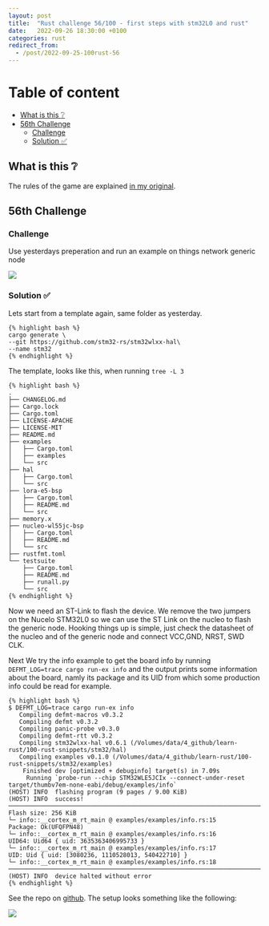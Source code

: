 ```yaml
---
layout: post
title:  "Rust challenge 56/100 - first steps with stm32L0 and rust"
date:   2022-09-26 18:30:00 +0100
categories: rust
redirect_from:
  - /post/2022-09-25-100rust-56
---
```



#  Table of content
<!-- MarkdownTOC autolink="true" -->

- [What is this :grey_question:](#what-is-this-grey_question)
- [56th Challenge](#56th-challenge)
    - [Challenge](#challenge)
    - [Solution :white_check_mark:](#solution-white_check_mark)

<!-- /MarkdownTOC -->

## What is this :grey_question: 

The rules of the game are explained [in my original](https://maebli.github.io/rust/2021/10/18/100rust.html). 

## 56th Challenge
### Challenge

Use yesterdays preperation and run an example on things network generic node



![](/assets/img/genericnode.png)

### Solution :white_check_mark:

Lets start from a template again, same folder as yesterday. 

    {% highlight bash %}
    cargo generate \
    --git https://github.com/stm32-rs/stm32wlxx-hal\
    --name stm32
    {% endhighlight %}

The template, looks like this, when running `tree -L 3`

    {% highlight bash %}
    .
    ├── CHANGELOG.md
    ├── Cargo.lock
    ├── Cargo.toml
    ├── LICENSE-APACHE
    ├── LICENSE-MIT
    ├── README.md
    ├── examples
    │   ├── Cargo.toml
    │   ├── examples
    │   └── src
    ├── hal
    │   ├── Cargo.toml
    │   └── src
    ├── lora-e5-bsp
    │   ├── Cargo.toml
    │   ├── README.md
    │   └── src
    ├── memory.x
    ├── nucleo-wl55jc-bsp
    │   ├── Cargo.toml
    │   ├── README.md
    │   └── src
    ├── rustfmt.toml
    └── testsuite
        ├── Cargo.toml
        ├── README.md
        ├── runall.py
        └── src
    {% endhighlight %}


Now we need an ST-Link to flash the device. We remove the two jumpers on the Nucelo STM32L0 so we can use the ST Link on the nucleo to flash the generic node. Hooking things up is simple, just check the datasheet of the nucleo and of the generic node and connect VCC,GND, NRST, SWD CLK.

Next We try the info example to get the board info by running `DEFMT_LOG=trace cargo run-ex info`  and the output prints some information about the board, namly its package and its UID from which some production info could be read for example. 

    {% highlight bash %}
    $ DEFMT_LOG=trace cargo run-ex info
       Compiling defmt-macros v0.3.2
       Compiling defmt v0.3.2
       Compiling panic-probe v0.3.0
       Compiling defmt-rtt v0.3.2
       Compiling stm32wlxx-hal v0.6.1 (/Volumes/data/4_github/learn-rust/100-rust-snippets/stm32/hal)
       Compiling examples v0.1.0 (/Volumes/data/4_github/learn-rust/100-rust-snippets/stm32/examples)
        Finished dev [optimized + debuginfo] target(s) in 7.09s
         Running `probe-run --chip STM32WLE5JCIx --connect-under-reset target/thumbv7em-none-eabi/debug/examples/info`
    (HOST) INFO  flashing program (9 pages / 9.00 KiB)
    (HOST) INFO  success!
    ────────────────────────────────────────────────────────────────────────────────
    Flash size: 256 KiB
    └─ info::__cortex_m_rt_main @ examples/examples/info.rs:15
    Package: Ok(UFQFPN48)
    └─ info::__cortex_m_rt_main @ examples/examples/info.rs:16
    UID64: Uid64 { uid: 3635363406995733 }
    └─ info::__cortex_m_rt_main @ examples/examples/info.rs:17
    UID: Uid { uid: [3080236, 1110528013, 540422710] }
    └─ info::__cortex_m_rt_main @ examples/examples/info.rs:18
    ────────────────────────────────────────────────────────────────────────────────
    (HOST) INFO  device halted without error
    {% endhighlight %}


 See the repo on [github](https://github.com/maebli/100rustsnippets/tree/master/stm32wl). The setup looks something like the following:

 ![](/assets/img/genericnode2.jpg)


